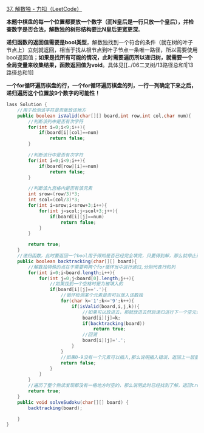 [37. 解数独 - 力扣（LeetCode）](https://leetcode.cn/problems/sudoku-solver/submissions/)

**本题中棋盘的每一个位置都要放一个数字（而N皇后是一行只放一个皇后），并检查数字是否合法，解数独的树形结构要比N皇后更宽更深**。


**递归函数的返回值需要是bool类型**，解数独找到一个符合的条件（就在树的叶子节点上）立刻就返回，相当于找从根节点到叶子节点一条唯一路径，所以需要使用bool返回值；**如果是找所有可能的情况，此时需要遍历所以递归树，就需要一个全局变量来收集结果，函数返回值为void**。具体见[[../06二叉树/13路径总和1|13路径总和1]]

**一个for循环遍历棋盘的行，一个for循环遍历棋盘的列，一行一列确定下来之后，递归遍历这个位置放9个数字的可能性！**

```java
lass Solution {
    //用于检测该字符是否能放该地方
    public boolean isValid(char[][] board,int row,int col,char num){
        //判断该列中是否有次字符
        for(int i=0;i<9;i++){
            if(board[i][col]==num)
                return false;
        }

        //判断该行中是否有次字符
        for(int i=0;i<9;i++){
            if(board[row][i]==num)
                return false;
        }

        //判断该九宫格内是否有该元素
        int srow=(row/3)*3;
        int scol=(col/3)*3;
        for(int i=srow;i<srow+3;i++){
            for(int j=scol;j<scol+3;j++){
                if(board[i][j]==num)
                    return false;
            }
        }

        return true;
    }
    //递归函数，此时要返回一个bool用于得知是否已经完全填完，只要得到解，那么就停止递归一路向上返回结果
    public boolean backtracking(char[][] board){
        //解数独特殊的点在于需要再两个for循环当中进行递归,分别代表行和列
        for(int i=0;i<board.length;i++){
            for(int j=0;j<board[0].length;j++){
                //如果找到一个空格时是为被填入的
                if(board[i][j]=='.'){
                    //循环检测某个元素是否可以放入该数独
                    for(char k='1';k<='9';k++){
                        if(isValid(board,i,j,k)){
                            //如果可以放进去，那就放进去然后递归进行下一个空元素的填入
                            board[i][j]=k;
                            if(backtracking(board))
                                return true;
                            //回溯
                            board[i][j]='.';
                        }
                    }
                    //如果0-9没有一个元素可以插入,那么说明插入错误，返回上一层重新选一个数然后继续递归
                    return false;
                }
            }
        }
        //遍历了整个熟读发现都没有一格地方时空的，那么说明此时已经找到了解，返回true
        return true;
    }
    public void solveSudoku(char[][] board) {
        backtracking(board);

    }
}
```